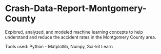 # Crash-Data-Report-Montgomery-County

Explored, analyzed, and modeled machine learning concepts to help understand and reduce the accident rates in the Montgomery County area.

Tools used: Python - Matplotlib, Numpy, Sci-kit Learn
